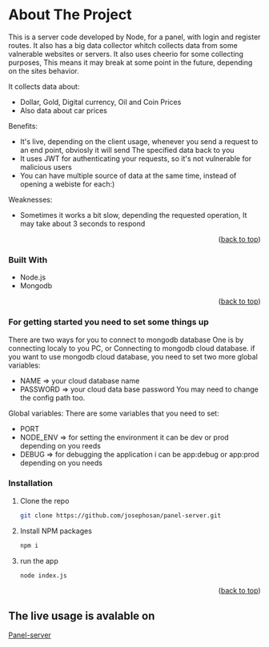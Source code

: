 # About The Project


This is a server code developed by Node, for a panel, with login and register routes.
It also has a big data collector whitch collects data from some valnerable websites or servers. It also uses cheerio for some collecting purposes, This means it may break at some point in the future, depending on the sites behavior.

It collects data about:
* Dollar, Gold, Digital currency, Oil and Coin Prices 
* Also data about car prices

Benefits:
* It's live, depending on the client usage, whenever you send a request to an end point, obviosly it will send The specified data back to you
* It uses JWT for authenticating your requests, so it's not vulnerable for malicious users
* You can have multiple source of data at the same time, instead of opening a webiste for each:)


Weaknesses:
* Sometimes it works a bit slow, depending the requested operation, It may take about 3 seconds to respond





<p align="right">(<a href="#readme-top">back to top</a>)</p>



### Built With

* Node.js
* Mongodb


<p align="right">(<a href="#readme-top">back to top</a>)</p>



<!-- GETTING STARTED -->
### For getting started you need to set some things up
There are two ways for you to connect to mongodb database One is by connecting localy to you PC, 
or Connecting to mongodb cloud database.
if you want to use mongodb cloud database, you need to set two more global variables:
* NAME => your cloud database name
* PASSWORD => your cloud data base password 
You may need to change the config path too.

Global variables: There are some variables that you need to set:
* PORT
* NODE_ENV => for setting the environment it can be dev or prod depending on you reeds
* DEBUG => for debugging the application i can be app:debug or app:prod depending on you needs
 


### Installation


1. Clone the repo
   ```sh
   git clone https://github.com/josephosan/panel-server.git
   ```
2. Install NPM packages
   ```sh
   npm i
   ```
3. run the app
   ```sh
   node index.js
   ```

<p align="right">(<a href="#readme-top">back to top</a>)</p>


## The live usage is avalable on
<a href="https://josephosan.info/api/panel-server/" target="_blank">Panel-server</a>
